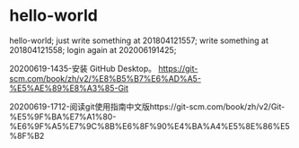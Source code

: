 # hello-world
hello-world;
just write something at 201804121557;
write something at 201804121558;
login again at 202006191425;

20200619-1435-安装 GitHub Desktop。 https://git-scm.com/book/zh/v2/%E8%B5%B7%E6%AD%A5-%E5%AE%89%E8%A3%85-Git

20200619-1712-阅读git使用指南中文版https://git-scm.com/book/zh/v2/Git-%E5%9F%BA%E7%A1%80-%E6%9F%A5%E7%9C%8B%E6%8F%90%E4%BA%A4%E5%8E%86%E5%8F%B2
